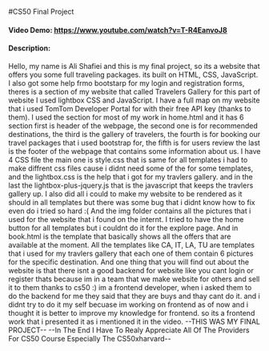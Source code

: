 #CS50 Final Project
#### Video Demo: <https://www.youtube.com/watch?v=T-R4EanvoJ8>
#### Description:
Hello, my name is Ali Shafiei and this is my final project,
so its a website that offers you some full traveling packages.
its built on HTML, CSS, JavaScript.
I also got some help frmo bootstarp for my login and registration forms,
theres is a section of my website that called Travelers Gallery for this part of website
I used lightbox CSS and JavaScript.
I have a full map on my website that i used TomTom Developer Portal for
with their free API key (thanks to them).
I used the section for most of my work in home.html and it has
6 section first is header of the webpage, the second one is for
recommended destinations, the third is the gallery of travelers,
the fourth is for booking our travel packages that i used bootstrap for,
the fifth is for users review the last is the footer of the webpage
that contains some information about us.
I have 4 CSS file the main one is style.css that is same for all
templates i had to make diffrent css files cause i didnt need
some of the for some templates, and the lightbox.css is the help
that i got for my travlers gallery.
and in the last the lightbox-plus-jquery.js that is the javascript
that keeps the travlers gallery up.
I also did all i could to make my website to be rendered as it should
in all templates but there was some bug that i didnt know how to fix
even do i tried so hard :(
And the img folder contains all the pictures that i used for the  website
that i found on the internt.
I tried to have the home button for all templates but i couldnt do
it for the explore page.
And in book.html is the template that basically shows all the offers
that are available at the moment.
All the templates like CA, IT, LA, TU are templates that i used
for my travlers gallery that each one of them contain 6 pictures
for the specific destination.
And one thing that you will find out about the website is
that there isnt a good backend for website like you cant login or register
thats because im in a team that we make website for others and sell it to them thanks to cs50 :)
im a frontend developer, when i asked them to do the backend for me
they said that they are buys and thay cant do it.
and i didnt try to do it my self becuase im working on frontend as of now
and i thought it is better to improve my knowledge for frontend.
so its a frontend work that i presented it as i mentioned it in the video.
--THIS WAS MY FINAL PROJECT--
--In The End I Have To Realy Appreciate All Of The Providers For CS50 Course Especially The CS50xharvard--


